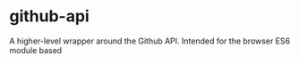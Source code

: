 # github-api
A higher-level wrapper around the Github API. Intended for the browser ES6 module based
